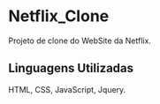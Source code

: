 # Netflix_Clone
Projeto de clone do WebSite da Netflix. 
## Linguagens Utilizadas
HTML, CSS, JavaScript, Jquery.
